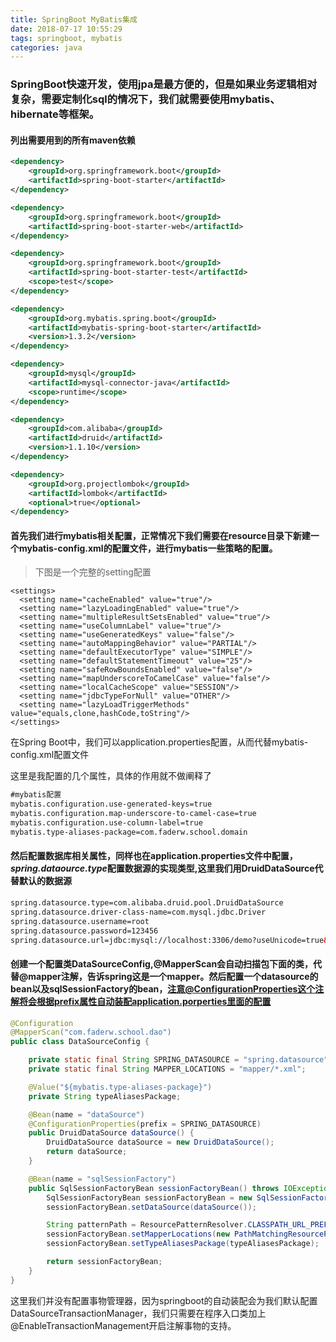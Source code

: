 ```yaml
---
title: SpringBoot MyBatis集成 
date: 2018-07-17 10:55:29
tags: springboot, mybatis
categories: java
---
```


### SpringBoot快速开发，使用jpa是最方便的，但是如果业务逻辑相对复杂，需要定制化sql的情况下，我们就需要使用mybatis、hibernate等框架。

#### 列出需要用到的所有maven依赖

```xml
<dependency>
    <groupId>org.springframework.boot</groupId>
    <artifactId>spring-boot-starter</artifactId>
</dependency>

<dependency>
    <groupId>org.springframework.boot</groupId>
    <artifactId>spring-boot-starter-web</artifactId>
</dependency>

<dependency>
    <groupId>org.springframework.boot</groupId>
    <artifactId>spring-boot-starter-test</artifactId>
    <scope>test</scope>
</dependency>

<dependency>
    <groupId>org.mybatis.spring.boot</groupId>
    <artifactId>mybatis-spring-boot-starter</artifactId>
    <version>1.3.2</version>
</dependency>

<dependency>
    <groupId>mysql</groupId>
    <artifactId>mysql-connector-java</artifactId>
    <scope>runtime</scope>
</dependency>

<dependency>
    <groupId>com.alibaba</groupId>
    <artifactId>druid</artifactId>
    <version>1.1.10</version>
</dependency>

<dependency>
    <groupId>org.projectlombok</groupId>
    <artifactId>lombok</artifactId>
    <optional>true</optional>
</dependency>
```

#### 首先我们进行mybatis相关配置，正常情况下我们需要在resource目录下新建一个mybatis-config.xml的配置文件，进行mybatis一些策略的配置。

> 下图是一个完整的setting配置 

```xml-dtd
<settings>
  <setting name="cacheEnabled" value="true"/>
  <setting name="lazyLoadingEnabled" value="true"/>
  <setting name="multipleResultSetsEnabled" value="true"/>
  <setting name="useColumnLabel" value="true"/>
  <setting name="useGeneratedKeys" value="false"/>
  <setting name="autoMappingBehavior" value="PARTIAL"/>
  <setting name="defaultExecutorType" value="SIMPLE"/>
  <setting name="defaultStatementTimeout" value="25"/>
  <setting name="safeRowBoundsEnabled" value="false"/>
  <setting name="mapUnderscoreToCamelCase" value="false"/>
  <setting name="localCacheScope" value="SESSION"/>
  <setting name="jdbcTypeForNull" value="OTHER"/>
  <setting name="lazyLoadTriggerMethods" value="equals,clone,hashCode,toString"/>
</settings>
```

在Spring Boot中，我们可以application.properties配置，从而代替mybatis-config.xml配置文件

这里是我配置的几个属性，具体的作用就不做阐释了

```xml
#mybatis配置
mybatis.configuration.use-generated-keys=true
mybatis.configuration.map-underscore-to-camel-case=true
mybatis.configuration.use-column-label=true
mybatis.type-aliases-package=com.faderw.school.domain
```

#### 然后配置数据库相关属性，同样也在application.properties文件中配置，*spring.dataource.type*配置数据源的实现类型,这里我们用DruidDataSource代替默认的数据源

```xml
spring.datasource.type=com.alibaba.druid.pool.DruidDataSource
spring.datasource.driver-class-name=com.mysql.jdbc.Driver
spring.datasource.username=root
spring.datasource.password=123456
spring.datasource.url=jdbc:mysql://localhost:3306/demo?useUnicode=true&characterEncoding=utf-8&zeroDateTimeBehavior=convertToNull&useSSL=false
```

#### 创建一个配置类DataSourceConfig,@MapperScan会自动扫描包下面的类，代替@mapper注解，告诉spring这是一个mapper。然后配置一个datasource的bean以及sqlSessionFactory的bean，注意@ConfigurationProperties这个注解将会根据prefix属性自动装配application.porperties里面的配置

```java
@Configuration
@MapperScan("com.faderw.school.dao")
public class DataSourceConfig {

    private static final String SPRING_DATASOURCE = "spring.datasource";
    private static final String MAPPER_LOCATIONS = "mapper/*.xml";

    @Value("${mybatis.type-aliases-package}")
    private String typeAliasesPackage; 

	@Bean(name = "dataSource")
    @ConfigurationProperties(prefix = SPRING_DATASOURCE)
    public DruidDataSource dataSource() {
        DruidDataSource dataSource = new DruidDataSource();
        return dataSource;
    }

    @Bean(name = "sqlSessionFactory")
    public SqlSessionFactoryBean sessionFactoryBean() throws IOException{
        SqlSessionFactoryBean sessionFactoryBean = new SqlSessionFactoryBean();
        sessionFactoryBean.setDataSource(dataSource());

        String patternPath = ResourcePatternResolver.CLASSPATH_URL_PREFIX + MAPPER_LOCATIONS;
        sessionFactoryBean.setMapperLocations(new PathMatchingResourcePatternResolver().getResources(patternPath));
        sessionFactoryBean.setTypeAliasesPackage(typeAliasesPackage);

        return sessionFactoryBean;
    }
}
```

这里我们并没有配置事物管理器，因为springboot的自动装配会为我们默认配置DataSourceTransactionManager，我们只需要在程序入口类加上@EnableTransactionManagement开启注解事物的支持。